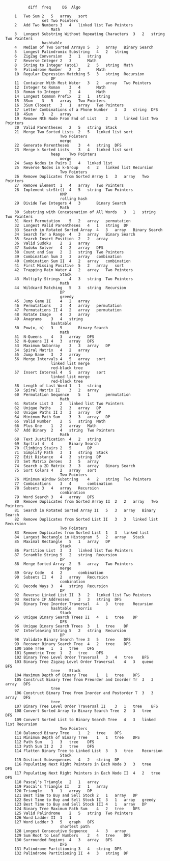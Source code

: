               diff  freq     DS  Algo
	 	 	 	 	 	 
		1	Two Sum	2	5	array	sort
	 	 	 	 	set	Two Pointers
		2	Add Two Numbers	3	4	linked list	Two Pointers
	 	 	 	 	 	Math
		3	Longest Substring Without Repeating Characters	3	2	string	Two Pointers
	 	 	 	 	hashtable	 
		4	Median of Two Sorted Arrays	5	3	array	Binary Search
		5	Longest Palindromic Substring	4	2	string	 
		6	ZigZag Conversion	3	1	string	 
		7	Reverse Integer	2	3	 	Math
		8	String to Integer (atoi)	2	5	string	Math
		9	Palindrome Number	2	2	 	Math
		10	Regular Expression Matching	5	3	string	Recursion
	 	 	 	 	 	DP
		11	Container With Most Water	3	2	array	Two Pointers
		12	Integer to Roman	3	4	 	Math
		13	Roman to Integer	2	4	 	Math
		14	Longest Common Prefix	2	1	string	 
		15	3Sum	3	5	array	Two Pointers
		16	3Sum Closest	3	1	array	Two Pointers
		17	Letter Combinations of a Phone Number	3	3	string	DFS
		18	4Sum	3	2	array	 
		19	Remove Nth Node From End of List	2	3	linked list	Two Pointers
		20	Valid Parentheses	2	5	string	Stack
		21	Merge Two Sorted Lists	2	5	linked list	sort
		 	 	 	 	 	Two Pointers
		 	 	 	 	 	merge
		22	Generate Parentheses	3	4	string	DFS
		23	Merge k Sorted Lists	3	4	linked list	sort
		 	 	 	 	heap	Two Pointers
		 	 	 	 	 	merge
		24	Swap Nodes in Pairs	2	4	linked list	 
		25	Reverse Nodes in k-Group	4	2	linked list	Recursion
		 	 	 	 	 	Two Pointers
		26	Remove Duplicates from Sorted Array	1	3	array	Two Pointers
		27	Remove Element	1	4	array	Two Pointers
		28	Implement strStr()	4	5	string	Two Pointers
		 	 	 	 	 	KMP
		 	 	 	 	 	rolling hash
		29	Divide Two Integers	4	3	 	Binary Search
		 	 	 	 	 	Math
		30	Substring with Concatenation of All Words	3	1	string	Two Pointers
		31	Next Permutation	5	2	array	permutation
		32	Longest Valid Parentheses	4	1	string	DP
		33	Search in Rotated Sorted Array	4	3	array	Binary Search
		34	Search for a Range	4	3	array	Binary Search
		35	Search Insert Position	2	2	array	 
		36	Valid Sudoku	2	2	array	 
		37	Sudoku Solver	4	2	array	DFS
		38	Count and Say	2	2	string	Two Pointers
		39	Combination Sum	3	3	array	combination
		40	Combination Sum II	4	2	array	combination
		41	First Missing Positive	5	2	array	sort
		42	Trapping Rain Water	4	2	array	Two Pointers
		 	 	 	 	 	Stack
		43	Multiply Strings	4	3	string	Two Pointers
		 	 	 	 	 	Math
		44	Wildcard Matching	5	3	string	Recursion
		 	 	 	 	 	DP
		 	 	 	 	 	greedy
		45	Jump Game II	4	2	array	 
		46	Permutations	3	4	array	permutation
		47	Permutations II	4	2	array	permutation
		48	Rotate Image	4	2	array	 
		49	Anagrams	3	4	string	 
		 	 	 	 	hashtable	 
		50	Pow(x, n)	3	5	 	Binary Search
		 	 	 	 	 	Math
		51	N-Queens	4	3	array	DFS
		52	N-Queens II	4	3	array	DFS
		53	Maximum Subarray	3	3	array	DP
		54	Spiral Matrix	4	2	array	 
		55	Jump Game	3	2	array	 
		56	Merge Intervals	4	5	array	sort
		 	 	 	 	linked list	merge
		 	 	 	 	red-black tree	 
		57	Insert Interval	4	5	array	sort
		 	 	 	 	linked list	merge
		 	 	 	 	red-black tree	 
		58	Length of Last Word	1	1	string	 
		59	Spiral Matrix II	3	2	array	 
		60	Permutation Sequence	5	1	 	permutation
		 	 	 	 	 	Math
		61	Rotate List	3	2	linked list	Two Pointers
		62	Unique Paths	2	3	array	DP
		63	Unique Paths II	3	3	array	DP
		64	Minimum Path Sum	3	3	array	DP
		65	Valid Number	2	5	string	Math
		66	Plus One	1	2	array	Math
		67	Add Binary	2	4	string	Two Pointers
		 	 	 	 	 	Math
		68	Text Justification	4	2	string	 
		69	Sqrt(x)	4	4	 	Binary Search
		70	Climbing Stairs	2	5	 	DP
		71	Simplify Path	3	1	string	Stack
		72	Edit Distance	4	3	string	DP
		73	Set Matrix Zeroes	3	5	array	 
		74	Search a 2D Matrix	3	3	array	Binary Search
		75	Sort Colors	4	2	array	sort
		 	 	 	 	 	Two Pointers
		76	Minimum Window Substring	4	2	string	Two Pointers
		77	Combinations	3	4	 	combination
		78	Subsets	3	4	array	Recursion
		 	 	 	 	 	combination
		79	Word Search	3	4	array	DFS
		80	Remove Duplicates from Sorted Array II	2	2	array	Two Pointers
		81	Search in Rotated Sorted Array II	5	3	array	Binary Search
		82	Remove Duplicates from Sorted List II	3	3	linked list	Recursion
		 	 	 	 	 	Two Pointers
		83	Remove Duplicates from Sorted List	1	3	linked list	 
		84	Largest Rectangle in Histogram	5	2	array	Stack
		85	Maximal Rectangle	5	1	array	DP
		 	 	 	 	 	Stack
		86	Partition List	3	3	linked list	Two Pointers
		87	Scramble String	5	2	string	Recursion
		 	 	 	 	 	DP
		88	Merge Sorted Array	2	5	array	Two Pointers
		 	 	 	 	 	merge
		89	Gray Code	4	2	 	combination
		90	Subsets II	4	2	array	Recursion
		 	 	 	 	 	combination
		91	Decode Ways	3	4	string	Recursion
		 	 	 	 	 	DP
		92	Reverse Linked List II	3	2	linked list	Two Pointers
		93	Restore IP Addresses	3	3	string	DFS
		94	Binary Tree Inorder Traversal	4	3	tree	Recursion
		 	 	 	 	hashtable	morris
		 	 	 	 	 	Stack
		95	Unique Binary Search Trees II	4	1	tree	DP
		 	 	 	 	 	DFS
		96	Unique Binary Search Trees	3	1	tree	DP
		97	Interleaving String	5	2	string	Recursion
		 	 	 	 	 	DP
		98	Validate Binary Search Tree	3	5	tree	DFS
		99	Recover Binary Search Tree	4	2	tree	DFS
		100	Same Tree	1	1	tree	DFS
		101	Symmetric Tree	1	2	tree	DFS
		102	Binary Tree Level Order Traversal	3	4	tree	BFS
		103	Binary Tree Zigzag Level Order Traversal	4	3	queue	BFS
		 	 	 	 	tree	Stack
		104	Maximum Depth of Binary Tree	1	1	tree	DFS
		105	Construct Binary Tree from Preorder and Inorder Tr	3	3	array	DFS
		 	 	 	 	tree	 
		106	Construct Binary Tree from Inorder and Postorder T	3	3	array	DFS
		 	 	 	 	tree	 
		107	Binary Tree Level Order Traversal II	3	1	tree	BFS
		108	Convert Sorted Array to Binary Search Tree	2	3	tree	DFS
		109	Convert Sorted List to Binary Search Tree	4	3	linked list	Recursion
		 	 	 	 	 	Two Pointers
		110	Balanced Binary Tree	1	2	tree	DFS
		111	Minimum Depth of Binary Tree	1	1	tree	DFS
		112	Path Sum	1	3	tree	DFS
		113	Path Sum II	2	2	tree	DFS
		114	Flatten Binary Tree to Linked List	3	3	tree	Recursion
		 	 	 	 	 	Stack
		115	Distinct Subsequences	4	2	string	DP
		116	Populating Next Right Pointers in Each Node	3	3	tree	DFS
		117	Populating Next Right Pointers in Each Node II	4	2	tree	DFS
		118	Pascal's Triangle	2	1	array	 
		119	Pascal's Triangle II	2	1	array	 
		120	Triangle	3	1	array	DP
		121	Best Time to Buy and Sell Stock	2	1	array	DP
		122	Best Time to Buy and Sell Stock II	3	1	array	greedy
		123	Best Time to Buy and Sell Stock III	4	1	array	DP
		124	Binary Tree Maximum Path Sum	4	2	tree	DFS
		125	Valid Palindrome	2	5	string	Two Pointers
		126	Word Ladder II	1	1	 	 
		127	Word Ladder	3	5	graph	BFS
		 	 	 	 	 	shortest path
		128	Longest Consecutive Sequence	4	3	array	 
		129	Sum Root to Leaf Numbers	2	4	tree	DFS
		130	Surrounded Regions	4	3	array	BFS
		 	 	 	 	 	DFS
		131	Palindrome Partitioning	3	4	string	DFS
		132	Palindrome Partitioning II	4	3	string	DP

